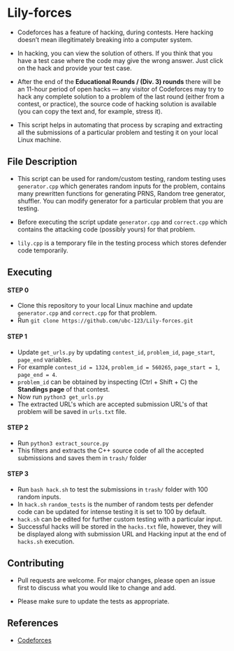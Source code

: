 # Lily-forces

- Codeforces has a feature of hacking, during contests. Here hacking doesn’t mean illegitimately breaking into a computer 
  system.
  
- In hacking, you can view the solution of others. If you think that you have a test case where the code may give the wrong answer.   Just click on the hack and provide your test case.

- After the end of the **Educational Rounds /  (Div. 3) rounds** there will be an 11-hour period of open hacks — any visitor of Codeforces may try to hack any complete solution to a problem of the last round (either from a contest, or practice), the source code of hacking solution is available (you can copy the text and, for example, stress it).

- This script helps in automating that process by scraping and extracting all the submissions of a particular problem and testing it on your local Linux machine.

## File Description

- This script can be used for random/custom testing, random testing uses `generator.cpp` which generates random inputs for the problem, contains many prewritten functions for generating PRNS, Random tree generator, shuffler. You can modify generator for a particular problem that you are testing.

- Before executing the script update `generator.cpp` and `correct.cpp` which contains the attacking code (possibly yours) for that problem.

- `lily.cpp` is a temporary file in the testing process which stores defender code temporarily.

## Executing

#### STEP 0

- Clone this repository to your local Linux machine and update `generator.cpp` and `correct.cpp` for that problem.
- Run `git clone https://github.com/ubc-123/Lily-forces.git`

#### STEP 1 

- Update `get_urls.py` by updating `contest_id`, `problem_id`, `page_start`, `page_end` variables.
- For example  `contest_id = 1324`, `problem_id = 560265`, `page_start = 1`, `page_end = 4`.
- `problem_id` can be obtained by inspecting (Ctrl + Shift + C)  the **Standings page** of that contest.
- Now run `python3 get_urls.py`
- The extracted URL's which are accepted submission URL's of that problem will be saved in `urls.txt` file.

#### STEP 2

- Run `python3 extract_source.py` 
- This filters and extracts the C++ source code of all the accepted submissions and saves them in `trash/` folder 

#### STEP 3

- Run `bash hack.sh` to test the submissions in `trash/` folder with 100 random inputs.  
- In `hack.sh` `random_tests`  is the number of random tests per defender code can be updated for intense testing it is set to 100 by default.
- `hack.sh` can be edited for further custom testing with a particular input.
- Successful hacks will be stored in the `hacks.txt` file, however, they will be displayed along with submission URL and Hacking input at the end of `hacks.sh` execution.

## Contributing    

- Pull requests are welcome. For major changes, please open an issue first to discuss what you would like to change and add.

- Please make sure to update the tests as appropriate.    

## References 

- [Codeforces](https://codeforces.com/)















